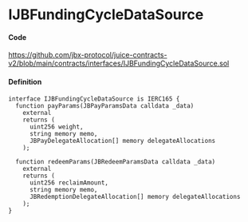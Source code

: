# IJBFundingCycleDataSource

#### Code

https://github.com/jbx-protocol/juice-contracts-v2/blob/main/contracts/interfaces/IJBFundingCycleDataSource.sol

#### Definition

```
interface IJBFundingCycleDataSource is IERC165 {
  function payParams(JBPayParamsData calldata _data)
    external
    returns (
      uint256 weight,
      string memory memo,
      JBPayDelegateAllocation[] memory delegateAllocations
    );

  function redeemParams(JBRedeemParamsData calldata _data)
    external
    returns (
      uint256 reclaimAmount,
      string memory memo,
      JBRedemptionDelegateAllocation[] memory delegateAllocations
    );
}
```
